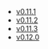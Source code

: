 - [v0.11.1](/tf-ibm-docs/v0.11.1)
- [v0.11.2](/tf-ibm-docs/v0.11.2)
- [v0.11.3](/tf-ibm-docs/v0.11.3)
- [v0.12.0](/tf-ibm-docs/v0.12.0)
